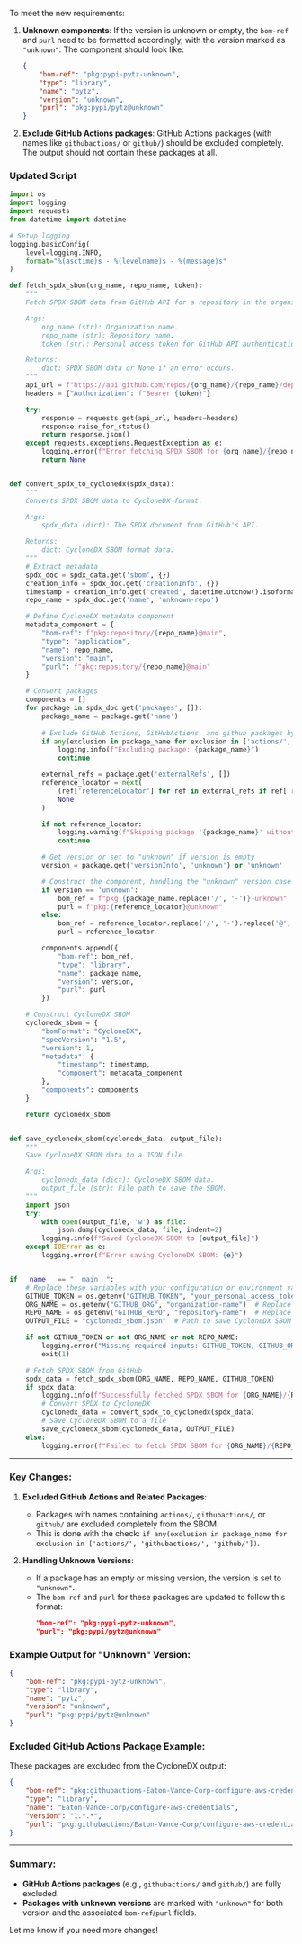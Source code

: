 To meet the new requirements:
1. **Unknown components**: If the version is unknown or empty, the `bom-ref` and `purl` need to be formatted accordingly, with the version marked as `"unknown"`. The component should look like:
   ```json
   {
       "bom-ref": "pkg:pypi-pytz-unknown",
       "type": "library",
       "name": "pytz",
       "version": "unknown",
       "purl": "pkg:pypi/pytz@unknown"
   }
   ```

2. **Exclude GitHub Actions packages**: GitHub Actions packages (with names like `githubactions/` or `github/`) should be excluded completely. The output should not contain these packages at all.

### Updated Script

```python
import os
import logging
import requests
from datetime import datetime

# Setup logging
logging.basicConfig(
    level=logging.INFO,
    format="%(asctime)s - %(levelname)s - %(message)s"
)

def fetch_spdx_sbom(org_name, repo_name, token):
    """
    Fetch SPDX SBOM data from GitHub API for a repository in the organization.

    Args:
        org_name (str): Organization name.
        repo_name (str): Repository name.
        token (str): Personal access token for GitHub API authentication.

    Returns:
        dict: SPDX SBOM data or None if an error occurs.
    """
    api_url = f"https://api.github.com/repos/{org_name}/{repo_name}/dependency-graph/sbom"
    headers = {"Authorization": f"Bearer {token}"}

    try:
        response = requests.get(api_url, headers=headers)
        response.raise_for_status()
        return response.json()
    except requests.exceptions.RequestException as e:
        logging.error(f"Error fetching SPDX SBOM for {org_name}/{repo_name}: {e}")
        return None


def convert_spdx_to_cyclonedx(spdx_data):
    """
    Converts SPDX SBOM data to CycloneDX format.

    Args:
        spdx_data (dict): The SPDX document from GitHub's API.

    Returns:
        dict: CycloneDX SBOM format data.
    """
    # Extract metadata
    spdx_doc = spdx_data.get('sbom', {})
    creation_info = spdx_doc.get('creationInfo', {})
    timestamp = creation_info.get('created', datetime.utcnow().isoformat())
    repo_name = spdx_doc.get('name', 'unknown-repo')

    # Define CycloneDX metadata component
    metadata_component = {
        "bom-ref": f"pkg:repository/{repo_name}@main",
        "type": "application",
        "name": repo_name,
        "version": "main",
        "purl": f"pkg:repository/{repo_name}@main"
    }

    # Convert packages
    components = []
    for package in spdx_doc.get('packages', []):
        package_name = package.get('name')
        
        # Exclude GitHub Actions, GitHubActions, and github packages by name
        if any(exclusion in package_name for exclusion in ['actions/', 'githubactions/', 'github/']):
            logging.info(f"Excluding package: {package_name}")
            continue

        external_refs = package.get('externalRefs', [])
        reference_locator = next(
            (ref['referenceLocator'] for ref in external_refs if ref['referenceType'] == 'purl'), 
            None
        )

        if not reference_locator:
            logging.warning(f"Skipping package '{package_name}' without a referenceLocator.")
            continue

        # Get version or set to "unknown" if version is empty
        version = package.get('versionInfo', 'unknown') or 'unknown'

        # Construct the component, handling the "unknown" version case
        if version == 'unknown':
            bom_ref = f"pkg:{package_name.replace('/', '-')}-unknown"
            purl = f"pkg:{reference_locator}@unknown"
        else:
            bom_ref = reference_locator.replace('/', '-').replace('@', '-')
            purl = reference_locator

        components.append({
            "bom-ref": bom_ref,
            "type": "library",
            "name": package_name,
            "version": version,
            "purl": purl
        })

    # Construct CycloneDX SBOM
    cyclonedx_sbom = {
        "bomFormat": "CycloneDX",
        "specVersion": "1.5",
        "version": 1,
        "metadata": {
            "timestamp": timestamp,
            "component": metadata_component
        },
        "components": components
    }

    return cyclonedx_sbom


def save_cyclonedx_sbom(cyclonedx_data, output_file):
    """
    Save CycloneDX SBOM data to a JSON file.

    Args:
        cyclonedx_data (dict): CycloneDX SBOM data.
        output_file (str): File path to save the SBOM.
    """
    import json
    try:
        with open(output_file, 'w') as file:
            json.dump(cyclonedx_data, file, indent=2)
        logging.info(f"Saved CycloneDX SBOM to {output_file}")
    except IOError as e:
        logging.error(f"Error saving CycloneDX SBOM: {e}")


if __name__ == "__main__":
    # Replace these variables with your configuration or environment variables
    GITHUB_TOKEN = os.getenv("GITHUB_TOKEN", "your_personal_access_token")  # Add GitHub token here or set as env variable
    ORG_NAME = os.getenv("GITHUB_ORG", "organization-name")  # Replace with the org name
    REPO_NAME = os.getenv("GITHUB_REPO", "repository-name")  # Replace with repo name within org
    OUTPUT_FILE = "cyclonedx_sbom.json"  # Path to save CycloneDX SBOM

    if not GITHUB_TOKEN or not ORG_NAME or not REPO_NAME:
        logging.error("Missing required inputs: GITHUB_TOKEN, GITHUB_ORG, or GITHUB_REPO.")
        exit(1)

    # Fetch SPDX SBOM from GitHub
    spdx_data = fetch_spdx_sbom(ORG_NAME, REPO_NAME, GITHUB_TOKEN)
    if spdx_data:
        logging.info(f"Successfully fetched SPDX SBOM for {ORG_NAME}/{REPO_NAME}.")
        # Convert SPDX to CycloneDX
        cyclonedx_data = convert_spdx_to_cyclonedx(spdx_data)
        # Save CycloneDX SBOM to a file
        save_cyclonedx_sbom(cyclonedx_data, OUTPUT_FILE)
    else:
        logging.error(f"Failed to fetch SPDX SBOM for {ORG_NAME}/{REPO_NAME}.")
```

---

### Key Changes:
1. **Excluded GitHub Actions and Related Packages**:
   - Packages with names containing `actions/`, `githubactions/`, or `github/` are excluded completely from the SBOM.
   - This is done with the check: `if any(exclusion in package_name for exclusion in ['actions/', 'githubactions/', 'github/'])`.

2. **Handling Unknown Versions**:
   - If a package has an empty or missing version, the version is set to `"unknown"`.
   - The `bom-ref` and `purl` for these packages are updated to follow this format:
     ```json
     "bom-ref": "pkg:pypi-pytz-unknown",
     "purl": "pkg:pypi/pytz@unknown"
     ```

### Example Output for "Unknown" Version:
```json
{
    "bom-ref": "pkg:pypi-pytz-unknown",
    "type": "library",
    "name": "pytz",
    "version": "unknown",
    "purl": "pkg:pypi/pytz@unknown"
}
```

### Excluded GitHub Actions Package Example:
These packages are excluded from the CycloneDX output:
```json
{
    "bom-ref": "pkg:githubactions-Eaton-Vance-Corp-configure-aws-credentials-1.42A.2A",
    "type": "library",
    "name": "Eaton-Vance-Corp/configure-aws-credentials",
    "version": "1.*.*",
    "purl": "pkg:githubactions/Eaton-Vance-Corp/configure-aws-credentials@1.2A.2A"
}
```

---

### Summary:
- **GitHub Actions packages** (e.g., `githubactions/` and `github/`) are fully excluded.
- **Packages with unknown versions** are marked with `"unknown"` for both version and the associated `bom-ref`/`purl` fields.
  
Let me know if you need more changes!
